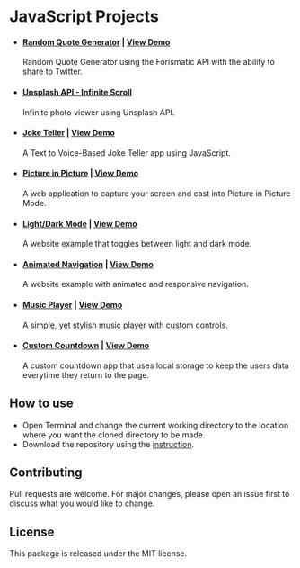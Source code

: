 # JavaScript Projects

* #### [Random Quote Generator](/quote-generator/) | [View Demo](https://tinawebdev.github.io/javascript-projects/quote-generator/)
  Random Quote Generator using the Forismatic API with the ability to share to Twitter. 

* #### [Unsplash API - Infinite Scroll](/infinite-scroll/)
  Infinite photo viewer using Unsplash API.

* #### [Joke Teller](/joke-teller/) | [View Demo](https://tinawebdev.github.io/javascript-projects/joke-teller/)
  A Text to Voice-Based Joke Teller app using JavaScript.

* #### [Picture in Picture](/picture-in-picture/) | [View Demo](https://tinawebdev.github.io/javascript-projects/picture-in-picture/)
  A web application to capture your screen and cast into Picture in Picture Mode.

* #### [Light/Dark Mode](/light-dark-mode/) | [View Demo](https://tinawebdev.github.io/javascript-projects/light-dark-mode/)
  A website example that toggles between light and dark mode.

* #### [Animated Navigation](/animated-navigation/) | [View Demo](https://tinawebdev.github.io/javascript-projects/animated-navigation/)
  A website example with animated and responsive navigation.

* #### [Music Player](/music-player/) | [View Demo](https://tinawebdev.github.io/javascript-projects/music-player/)
  A simple, yet stylish music player with custom controls.

* #### [Custom Countdown](/custom-countdown/) | [View Demo](https://tinawebdev.github.io/javascript-projects/custom-countdown/)
  A custom countdown app that uses local storage to keep the users data everytime they return to the page.

## How to use
* Open Terminal and change the current working directory to the location where you want the cloned directory to be made.
* Download the repository using the [instruction](https://help.github.com/en/github/creating-cloning-and-archiving-repositories/cloning-a-repository).

## Contributing

Pull requests are welcome. For major changes, please open an issue first to discuss what you would like to change.

## License

This package is released under the MIT license.
